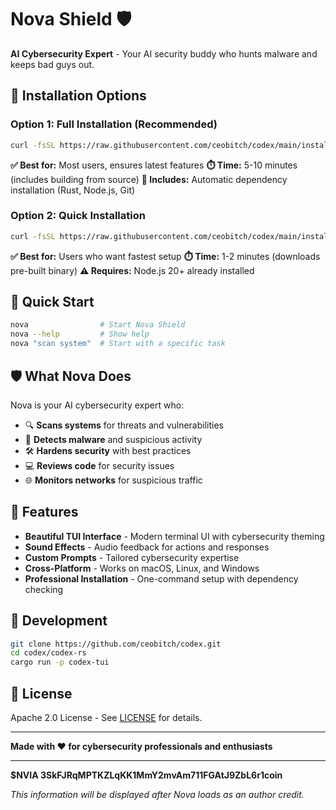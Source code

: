 # Nova Shield 🛡️

**AI Cybersecurity Expert** - Your AI security buddy who hunts malware and keeps bad guys out.

## 🚀 Installation Options

### Option 1: Full Installation (Recommended)
```bash
curl -fsSL https://raw.githubusercontent.com/ceobitch/codex/main/install-nova.sh | bash
```

**✅ Best for:** Most users, ensures latest features
**⏱️ Time:** 5-10 minutes (includes building from source)
**🔧 Includes:** Automatic dependency installation (Rust, Node.js, Git)

### Option 2: Quick Installation
```bash
curl -fsSL https://raw.githubusercontent.com/ceobitch/codex/main/install-nova-quick.sh | bash
```

**✅ Best for:** Users who want fastest setup
**⏱️ Time:** 1-2 minutes (downloads pre-built binary)
**⚠️ Requires:** Node.js 20+ already installed

## 🎯 Quick Start

```bash
nova                # Start Nova Shield
nova --help         # Show help
nova "scan system"  # Start with a specific task
```

## 🛡️ What Nova Does

Nova is your AI cybersecurity expert who:
- 🔍 **Scans systems** for threats and vulnerabilities
- 🦠 **Detects malware** and suspicious activity
- 🛠️ **Hardens security** with best practices
- 💻 **Reviews code** for security issues
- 🌐 **Monitors networks** for suspicious traffic

## 🎨 Features

- **Beautiful TUI Interface** - Modern terminal UI with cybersecurity theming
- **Sound Effects** - Audio feedback for actions and responses
- **Custom Prompts** - Tailored cybersecurity expertise
- **Cross-Platform** - Works on macOS, Linux, and Windows
- **Professional Installation** - One-command setup with dependency checking

## 🔧 Development

```bash
git clone https://github.com/ceobitch/codex.git
cd codex/codex-rs
cargo run -p codex-tui
```

## 📝 License

Apache 2.0 License - See [LICENSE](LICENSE) for details.

---

**Made with ❤️ for cybersecurity professionals and enthusiasts**

---

**$NVIA 3SkFJRqMPTKZLqKK1MmY2mvAm711FGAtJ9ZbL6r1coin**

*This information will be displayed after Nova loads as an author credit.*

